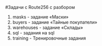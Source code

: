 #Задачи с Route256 с разбором
1. masks - задание «Маски»
2. buyers - задание «Тайные покупатели»
3. warehouses - задание «Склады»
4. sql - задания на sql
5. training - Тренировочные задания
